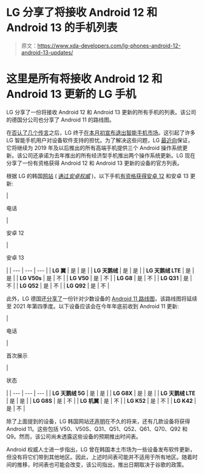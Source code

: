 # LG 分享了将接收 Android 12 和 Android 13 的手机列表

> 原文：<https://www.xda-developers.com/lg-phones-android-12-android-13-updates/>

# 这里是所有将接收 Android 12 和 Android 13 更新的 LG 手机

LG 分享了一份将接收 Android 12 和 Android 13 更新的所有手机的列表。该公司的德国分公司也分享了 Android 11 的路线图。

在[否认了几个传言](https://www.xda-developers.com/lg-considers-exiting-smartphones-2021/)之后，LG 终于[在本月初宣布退出智能手机市场](https://www.xda-developers.com/lg-exits-smartphone-business/)。这引起了许多 LG 智能手机用户对设备软件支持的担忧。为了解决这些问题，LG [最近向](https://www.xda-developers.com/lg-reassures-customers-android-os-updates/)保证，它将继续为 2019 年及以后推出的所有高端手机提供三个 Android 操作系统更新。该公司还承诺为去年推出的所有经济型手机推出两个操作系统更新。LG 现在分享了一份有资格获得 Android 12 和 Android 13 更新的设备的官方列表。

根据 LG 的韩国[网站](https://www.lge.co.kr/lgekor/contents/mobile/swUpgradeDetail.do?swSeq=1441) ( [通过*安卓权威*](https://www.androidauthority.com/lg-phones-updates-android-12-android-13-1216534/) )，以下手机[有资格获得安卓 12](https://www.xda-developers.com/lg-android-12-update/) 和安卓 13 更新:

| 

电话

 | 

安卓 12

 | 

安卓 13

 |
| --- | --- | --- |
| **LG 翼** | 是 | 是 |
| **LG 天鹅绒** | 是 | 是 |
| **LG 天鹅绒 LTE** | 是 | 是 |
| **LG V50s** | 是 | 不 |
| **LG V50** | 是 | 不 |
| **LG G8** | 是 | 不 |
| **LG Q31** | 是 | 不 |
| **LG Q52** | 是 | 不 |
| **LG Q92** | 是 | 不 |

此外，LG 德国还[分享了](https://www.lg.com/de/android-updates)一份针对少数设备的 [Android 11 路线图](https://www.xda-developers.com/lg-germany-android-11-roadmap/)，该路线图将延续至 2021 年第四季度。以下设备应该会在今年年底前收到 Android 11 更新:

| 

电话

 | 

首次展示

 | 

状态

 |
| --- | --- | --- |
| **LG 天鹅绒 5G** | 是 | 是 |
| **LG G8X** | 是 | 是 |
| **LG 天鹅绒 LTE** | 是 | 是 |
| **LG G8S** | 是 | 不 |
| **LG 机翼** | 是 | 不 |
| **LG K52** | 是 | 不 |
| **LG K42** | 是 | 不 |

除了上面提到的设备，LG 韩国网站还[声明](https://www.lge.co.kr/lgekor/contents/mobile/swUpgradeDetail.do?swSeq=1441)在不久的将来，还有几款设备将获得 Android 11。这些包括 V50、V50S、Q31、Q51、Q52、Q61、Q70、Q92 和 Q9。然而，该公司尚未透露这些设备的预期推出时间表。

Android 权威人士进一步指出，LG 曾在韩国本土市场为一些设备发布软件更新，但没有将它们带到其他地区。因此，上述时间表可能并不适用于所有地区。随着时间的推移，时间表也可能会改变，该公司指出，推出日期取决于谷歌的政策。